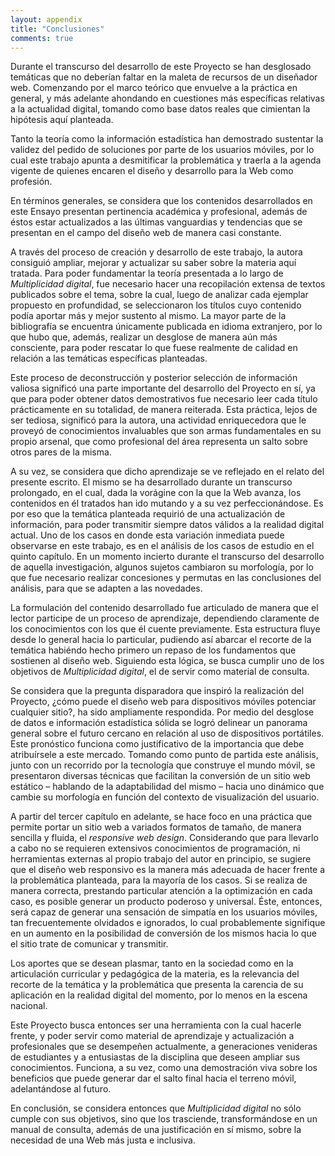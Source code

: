 ```yaml
---
layout: appendix
title: "Conclusiones"
comments: true
---
```


Durante el transcurso del desarrollo de este Proyecto se han desglosado temáticas que no deberían faltar en la maleta de recursos de un diseñador web. Comenzando por el marco teórico que envuelve a la práctica en general, y más adelante ahondando en cuestiones más específicas relativas a la actualidad digital, tomando como base datos reales que cimientan la hipótesis aquí planteada.

Tanto la teoría como la información estadística han demostrado sustentar la validez del pedido de soluciones por parte de los usuarios móviles, por lo cual este trabajo apunta a desmitificar la problemática y traerla a la agenda vigente de quienes encaren el diseño y desarrollo para la Web como profesión.

En términos generales, se considera que los contenidos desarrollados en este Ensayo presentan pertinencia académica y profesional, además de éstos estar actualizados a las últimas vanguardias y tendencias que se presentan en el campo del diseño web de manera casi constante.

A través del proceso de creación y desarrollo de este trabajo, la autora consiguió ampliar, mejorar y actualizar su saber sobre la materia aquí tratada. Para poder fundamentar la teoría presentada a lo largo de _Multiplicidad digital_, fue necesario hacer una recopilación extensa de textos publicados sobre el tema, sobre la cual, luego de analizar cada ejemplar propuesto en profundidad, se seleccionaron los títulos cuyo contenido podía aportar más y mejor sustento al mismo. La mayor parte de la bibliografía se encuentra únicamente publicada en idioma extranjero, por lo que hubo que, además, realizar un desglose de manera aún más consciente, para poder rescatar lo que fuese realmente de calidad en relación a las temáticas específicas planteadas.

Este proceso de deconstrucción y posterior selección de información valiosa significó una parte importante del desarrollo del Proyecto en sí, ya que para poder obtener datos demostrativos fue necesario leer cada título prácticamente en su totalidad, de manera reiterada. Esta práctica, lejos de ser tediosa, significó para la autora, una actividad enriquecedora que le proveyó de conocimientos invaluables que son armas fundamentales en su propio arsenal, que como profesional del área representa un salto sobre otros pares de la misma.

A su vez, se considera que dicho aprendizaje se ve reflejado en el relato del presente escrito. El mismo se ha desarrollado durante un transcurso prolongado, en el cual, dada la vorágine con la que la Web avanza, los contenidos en él tratados han ido mutando y a su vez perfeccionándose. Es por eso que la temática planteada requirió de una actualización de información, para poder transmitir siempre datos válidos a la realidad digital actual. Uno de los casos en donde esta variación inmediata puede observarse en este trabajo, es en el análisis de los casos de estudio en el quinto capítulo. En un momento incierto durante el transcurso del desarrollo de aquella investigación, algunos sujetos cambiaron su morfología, por lo que fue necesario realizar concesiones y permutas en las conclusiones del análisis, para que se adapten a las novedades.

La formulación del contenido desarrollado fue articulado de manera que el lector participe de un proceso de aprendizaje, dependiendo claramente de los conocimientos con los que él cuente previamente. Esta estructura fluye desde lo general hacia lo particular, pudiendo así abarcar el recorte de la temática habiéndo hecho primero un repaso de los fundamentos que sostienen al diseño web. Siguiendo esta lógica, se busca cumplir uno de los objetivos de _Multiplicidad digital_, el de servir como material de consulta.

Se considera que la pregunta disparadora que inspiró la realización del Proyecto, ¿cómo puede el diseño web para dispositivos móviles potenciar cualquier sitio?, ha sido ampliamente respondida. Por medio del desglose de datos e información estadística sólida se logró delinear un panorama general sobre el futuro cercano en relación al uso de dispositivos portátiles. Este pronóstico funciona como justificativo de la importancia que debe atribuírsele a este mercado. Tomando como punto de partida este análisis, junto con un recorrido por la tecnología que construye el mundo móvil, se presentaron diversas técnicas que facilitan la conversión de un sitio web estático – hablando de la adaptabilidad del mismo – hacia uno dinámico que cambie su morfología en función del contexto de visualización del usuario.

A partir del tercer capítulo en adelante, se hace foco en una práctica que permite portar un sitio web a variados formatos de tamaño, de manera sencilla y fluida, el _responsive web design_. Considerando que para llevarlo a cabo no se requieren extensivos conocimientos de programación, ni herramientas externas al propio trabajo del autor en principio, se sugiere que el diseño web responsivo es la manera más adecuada de hacer frente a la problemática planteada, para la mayoría de los casos. Si se realiza de manera correcta, prestando particular atención a la optimización en cada caso, es posible generar un producto poderoso y universal. Éste, entonces, será capaz de generar una sensación de simpatía en los usuarios móviles, tan frecuentemente olvidados e ignorados, lo cual probablemente signifique en un aumento en la posibilidad de conversión de los mismos hacia lo que el sitio trate de comunicar y transmitir.

Los aportes que se desean plasmar, tanto en la sociedad como en la articulación curricular y pedagógica de la materia, es la relevancia del recorte de la temática y la problemática que presenta la carencia de su aplicación en la realidad digital del momento, por lo menos en la escena nacional.

Este Proyecto busca entonces ser una herramienta con la cual hacerle frente, y poder servir como material de aprendizaje y actualización a profesionales que se desempeñen actualmente, a generaciones venideras de estudiantes y a entusiastas de la disciplina que deseen ampliar sus conocimientos. Funciona, a su vez, como una demostración viva sobre los beneficios que puede generar dar el salto final hacia el terreno móvil, adelantándose al futuro.

En conclusión, se considera entonces que _Multiplicidad digital_ no sólo cumple con sus objetivos, sino que los trasciende, transformándose en un manual de consulta, además de una justificación en sí mismo, sobre la necesidad de una Web más justa e inclusiva.
